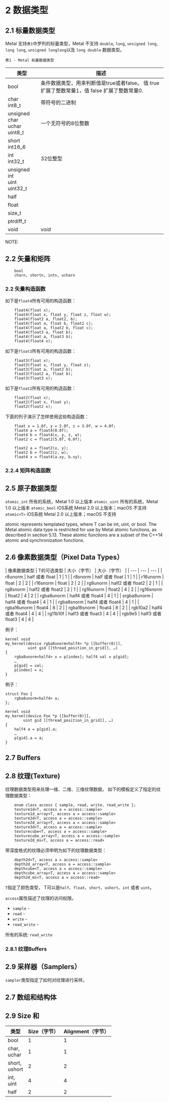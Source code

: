 # 2 数据类型

## 2.1 标量数据类型
Metal 支持`表1`中罗列的标量类型，Metal 不支持 `double`, `long`, `unsigned long`, `long long`, `unsigned longlong`以及 `long double` 数据类型。

`表1 - Metal 标量数据类型`

| 类型 | 描述 |
| --- | --- |
| bool | 条件数据类型，用来判断值是true或者false。 值 true 扩展了整数常量1，值 false 扩展了整数常量0. |
| char <br> int8_t | 带符号的二进制 |
| unsigned char <br> uchar <br> uint8_t  |  一个无符号的8位整数 |
| short <br> int16_6|  |
| int <br> int32_t | 32位整型 |
| unsigned int <br> uint <br> uint32_t |  |
| half | |
| float | |
| size_t| | 
| ptrdiff_t | |
| void | void  |

NOTE:

## 2.2 矢量和矩阵

```
    bool
    charn, shortn, intn, ucharn
```

### 2.2 矢量构造函数

如下是`float4`所有可用的构造函数：

```
    float4(float x);
    float4(float x, float y, float z, float w);
    float4(float2 a, float2, b);
    float4(float a, float b, float2 c);
    float4(float a, float2 b, float c);
    float4(float3 a, float b);
    float4(float a, float3 b);
    float4(float4 x);
```

如下是`float3`所有可用的构造函数：

```
    float3(float x); 
    float3(float x, float y, float z);  
    float3(float a, float2 b);  
    float3(float2 a, float b);  
    float3(float3 x);
```

如下是`float2`所有可用的构造函数：

```
    float2(float x); 
    float2(float x, float y);  
    float2(float2 x);
```

下面的列子演示了怎样使用这些构造函数：

```
    float x = 1.0f, y = 2.0f, z = 3.0f, w = 4.0f; 
    float4 a = float4(0.0f); 
    float4 b = float4(x, y, z, w); 
    float2 c = float2(5.0f, 6.0f);

    float2 a = float2(x, y);
    float2 b = float2(z, w);
    float4 x = float4(a.xy, b.xy);
```


### 2.2.4 矩阵构造函数




## 2.5 原子数据类型

`atomic_int` 所有的系统，Metal 1.0 以上版本
`atomic_uint` 所有的系统，Metal 1.0 以上版本
`atomic_bool` iOS系统 Metal 2.0 以上版本；macOS 不支持
`atomic<T>`  iOS系统 Metal 2.0 以上版本；macOS 不支持

atomic<T> represents templated types, where T can be int, uint, or bool.
The Metal atomic data type is restricted for use by Metal atomic functions, as described in
section 5.13. These atomic functions are a subset of the C++14 atomic and synchronization
functions. 

## 2.6 像素数据类型（Pixel Data Types）

| 像素数据类型 | T的可选类型 | 大小（字节） | 大小（字节） |
| ---  | --- | --- |
| r8unorm<T> | half 或者 float | 1 | 1 |
| r8snorm<T> | half 或者 float | 1 | 1 |
| r16unorm<T> | float | 2 | 2 |
| r16snorm<T> | float | 2 | 2 |
| rg8unorm<T> | half2 或者 float2 | 2 | 1 |
| rg8snorm<T> | half2 或者 float2 | 2 | 1 |
| rg16unorm<T> | float2 | 4 | 2 |
| rg16snorm<T> | float2 | 4 | 2 |
| rgba8unorm<T> | half4 或者 float4 | 4 | 1 |
| srgba8unorm<T> | half4 或者 float4 | 4 | 1 |
| rgba8snorm<T> | half4 或者 float4 | 4 | 1 |
| rgba16unorm<T> | float4 | 8 | 2 |
| rgba16snorm<T> | float4 | 8 | 2 |
| rgb10a2<T> | half4 或者 float4 | 4 | 4 |
| rg11b10f<T> | half3 或者 float3 | 4 | 4 |
| rgb9e5<T> | half3 或者 float3 | 4 | 4 |


例子：

```metal
kernel void
my_kernel(device rgba8unorm<half4> *p [[buffer(0)]],
          uint gid [[thread_position_in_grid]], …)
{
    rgba8unorm<half4> x = p[index]; half4 val = p[gid];
    …
    p[gid] = val;
    p[index] = x; 
}
```

例子：

```metal
struct Foo {
    rgba8unorm<half4> a;
}; 

kernel void 
my_kernel(device Foo *p [[buffer(0)]], 
        uint gid [[thread_position_in_grid]], …) 
{
    half4 a = p[gid].a;
    …
    p[gid].a = a; 
}

```

## 2.7 Buffers

## 2.8 纹理(Texture)

纹理数据类型用来处理一维、二维、三维纹理数据， 如下的模板定义了指定的纹理数据类型：

```metal
    enum class access { sample, read, write, read_write };
    texture1d<T, access a = access::sample> 
    texture1d_array<T, access a = access::sample> 
    texture2d<T, access a = access::sample> 
    texture2d_array<T, access a = access::sample> 
    texture3d<T, access a = access::sample> 
    texturecube<T, access a = access::sample> 
    texturecube_array<T, access a = access::sample> 
    texture2d_ms<T, access a = access::read> 
```

带深度格式的纹理必须申明为如下的纹理数据类型：

```metal
    depth2d<T, access a = access::sample>
    depth2d_array<T, access a = access::sample>
    depthcube<T, access a = access::sample>
    depthcube_array<T, access a = access::sample>
    depth2d_ms<T, access a = access::read> 
```

`T`指定了颜色类型， T可以是`half`、`float`、`short`、`ushort`、`int` 或者 `uint`。

`access`属性描述了纹理的访问权限。

* `sample` -
* `read` - 
* `write` - 
* `read_write` - 

所有的系统: `read_write` 

### 2.8.1 纹理Buffers



## 2.9 采样器（Samplers）

`sampler`类型指定了如何对纹理进行采样。

## 2.7 数组和结构体



## 2.9 Size 和

| 类型 | Size（字节） | Alignment（字节） |
| ---  | --- | --- |
| bool | 1 | 1 |
| char, <br> uchar | 1 | 1 |
| short, <br> ushort | 2 | 2 |
| int, <br> uint | 4 | 4 |
| half | 2 | 2 |